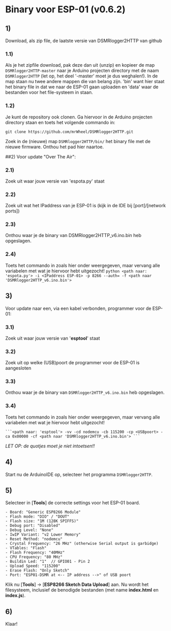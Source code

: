 # Binary voor ESP-01 (v0.6.2)

## 1)
Download, als zip file, de laatste versie van DSMRlogger2HTTP van github

### 1.1)
Als je het zipfile download, pak deze dan uit (unzip) en kopieer de map 
```DSMRlogger2HTTP-master``` naar je Arduino projecten directory met de naam ```DSMRlogger2HTTP``` (let
op, het deel '-master' moet je dus weghalen!).
In de map staan nu twee andere mappen die van belang zijn. 'bin' want hier staat het binary file in dat we naar de ESP-01 gaan uploaden en 'data' waar de bestanden voor het file-systeem in staan.

### 1.2)
Je kunt de repository ook clonen. Ga hiervoor in de Arduino projecten directory staan en toets het volgende commando in:

```git clone https://github.com/mrWheel/DSMRlogger2HTTP.git```

Zoek in de (nieuwe) map ```DSMRlogger2HTTP/bin/``` het binary file met de nieuwe firmware. Onthou het pad hier naartoe.

##2)
Voor update "Over The Air":

### 2.1) 
Zoek uit waar jouw versie van 'espota.py' staat
### 2.2) 
Zoek uit wat het IPaddress van je ESP-01 is (kijk in de IDE bij [port]/[network ports])
### 2.3) 
Onthou waar je de binary van DSMRlogger2HTTP_v6.ino.bin heb opgeslagen.
### 2.4) 
Toets het commando in zoals hier onder weergegeven, maar vervang alle variabelen met wat je hiervoor hebt uitgezocht!
    ```python <path naar: 'espota.py'> -i <IPaddress ESP-01> -p 8266 --auth= -f <path naar 'DSMRlogger2HTTP_v6.ino.bin'>```

## 3)
Voor update naar een, via een kabel verbonden, programmer voor de ESP-01:

### 3.1)
Zoek uit waar jouw versie van '**esptool**' staat
### 3.2)
Zoek uit op welke (USB)poort de programmer voor de ESP-01 is aangesloten
### 3.3)
Onthou waar je de binary van ```DSMRlogger2HTTP_v6.ino.bin``` heb opgeslagen.
### 3.4)
Toets het commando in zoals hier onder weergegeven, maar vervang alle variabelen met wat je hiervoor hebt uitgezocht!

    ```<path naar: 'esptool'> -vv -cd nodemcu -cb 115200 -cp <USBpoort> -ca 0x00000 -cf <path naar 'DSMRlogger2HTTP_v6.ino.bin'> ```

*LET OP: de quotjes moet je niet intoetsen!!*

## 4)
Start nu de ArduinoIDE op, selecteer het programma ```DSMRlogger2HTTP```.

## 5)
Selecteer in [**Tools**] de correcte settings voor het ESP-01 board.

    - Board: "Generic ESP8266 Module"
    - Flash mode: "DIO" / "DOUT"
    - Flash size: "1M (128K SPIFFS)"
    - Debug port: "Disabled"
    - Debug Level: "None"
    - IwIP Variant: "v2 Lower Memory"
    - Reset Method: "nodemcu"
    - Crystal Frequency: "26 MHz" (otherwise Serial output is garbidge)
    - VTables: "Flash"
    - Flash Frequency: "40MHz"
    - CPU Frequency: "80 MHz"
    - Buildin Led: "1"  // GPIO01 - Pin 2
    - Upload Speed: "115200"
    - Erase Flash: "Only Sketch"
    - Port: "ESP01-DSMR at <-- IP address -->" of USB poort

Klik nu [**Tools**] -> [**ESP8266 Sketch Data Upload**] aan. Nu wordt het filesysteem, inclusief de benodigde bestanden (met name **index.html** en **index.js**).

## 6)
Klaar!
